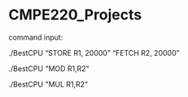 # CMPE220_Projects

command input:

./BestCPU “STORE R1, 20000” “FETCH R2, 20000”

./BestCPU "MOD R1,R2"

./BestCPU "MUL R1,R2"
